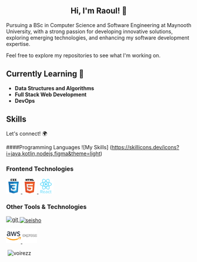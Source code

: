 <h2 align="center">Hi, I'm Raoul! 👋</h2>
<p>Pursuing a BSc in Computer Science and Software Engineering at Maynooth University, with a strong passion for developing innovative solutions, exploring emerging technologies, and enhancing my software development expertise.</p> 
 
<p>Feel free to explore my repositories to see what I'm working on.</p> 

<h2>Currently Learning 🌱 </h2>
<ul>
 <li><strong> Data Structures and Algorithms</strong> </li>
 <li><strong> Full Stack Web Development</strong> </li>
 <li><strong> DevOps</strong> </li>
</ul>



<h2>Skills</h2> Let's connect! 🌍

####Programming Languages
![My Skills] (https://skillicons.dev/icons?i=java,kotlin,nodejs,figma&theme=light)

<h3 align="left">Frontend Technologies</h3>
<a href="https://www.w3schools.com/css/" target="_blank" rel="noreferrer"> <img src="https://raw.githubusercontent.com/devicons/devicon/master/icons/css3/css3-original-wordmark.svg" alt="css3" width="40" height="40"/> </a> 
 <a href="https://www.w3.org/html/" target="_blank" rel="noreferrer"> <img src="https://raw.githubusercontent.com/devicons/devicon/master/icons/html5/html5-original-wordmark.svg" alt="html5" width="40" height="40"/> </a>
   <a href="https://reactjs.org/" target="_blank" rel="noreferrer">  <img src="https://raw.githubusercontent.com/devicons/devicon/master/icons/react/react-original-wordmark.svg" alt="react" width="40" height="40"/> </a> 



<h3 align="left">Other Tools & Technologies</h3>
 <a href="https://git-scm.com/" target="_blank" rel="noreferrer"> <img src="https://www.vectorlogo.zone/logos/git-scm/git-scm-icon.svg" alt="git" width="40" height="40"/> </a> 
 <a href="https://www.leetcode.com/seisho" target="blank"><img align="center" src="https://raw.githubusercontent.com/rahuldkjain/github-profile-readme-generator/master/src/images/icons/Social/leet-code.svg" alt="seisho" height="30" width="40" /></a>
</p>
 
<p align="left"> <a href="https://aws.amazon.com" target="_blank" rel="noreferrer"> 
 <img src="https://raw.githubusercontent.com/devicons/devicon/master/icons/amazonwebservices/amazonwebservices-original-wordmark.svg" alt="aws" width="40" height="40"/> </a> 
 

 <a href="https://expressjs.com" target="_blank" rel="noreferrer"> 
 <img src="https://raw.githubusercontent.com/devicons/devicon/master/icons/express/express-original-wordmark.svg" alt="express" width="40" height="40"/> </a> 

<p>&nbsp;<img align="center" src="https://github-readme-stats.vercel.app/api?username=voirezz&show_icons=true&locale=en" alt="voirezz" /></p>
